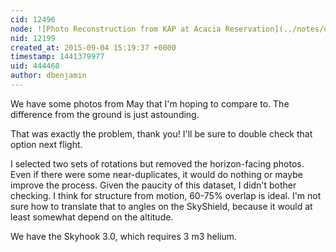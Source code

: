 ```yaml
---
cid: 12496
node: ![Photo Reconstruction from KAP at Acacia Reservation](../notes/dbenjamin/09-04-2015/photo-reconstruction-from-kap-at-acacia-reservation)
nid: 12199
created_at: 2015-09-04 15:19:37 +0000
timestamp: 1441379977
uid: 444468
author: dbenjamin
---
```


We have some photos from May that I'm hoping to compare to. The difference from the ground is just astounding.

That was exactly the problem, thank you! I'll be sure to double check that option next flight.  

I selected two sets of rotations but removed the horizon-facing photos. Even if there were some near-duplicates, it would do nothing or maybe improve the process. Given the paucity of this dataset, I didn't bother checking. I think for structure from motion, 60-75% overlap is ideal. I'm not sure how to translate that to angles on the SkyShield, because it would at least somewhat depend on the altitude. 

We have the Skyhook 3.0, which requires 3 m3 helium. 